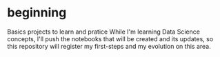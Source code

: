 # beginning
Basics projects to learn and pratice
While I'm learning Data Science concepts, I'll push the notebooks that will be created and its updates, so this repository will register my first-steps and my evolution on this area.
